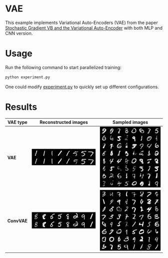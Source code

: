 # VAE

This example implements Variational Auto-Encoders (VAE) from the paper [Stochastic Gradient VB and the Variational Auto-Encoder](http://arxiv.org/abs/1312.6114) with both MLP and CNN version. 

# Usage

Run the following command to start parallelized training:

```bash
python experiment.py
```

One could modify [experiment.py](./experiment.py) to quickly set up different configurations. 

# Results

VAE type | Reconstructed images | Sampled images
--- | --- | ---
**VAE** | <img src='logs/default/0/1770966829/reconstruction_99.png' width='100%'> | <img src='logs/default/0/1770966829/sample_99.png' width='100%'>
**ConvVAE** | <img src='logs/default/1/1770966829/reconstruction_99.png' width='100%'> | <img src='logs/default/1/1770966829/sample_99.png' width='100%'>
